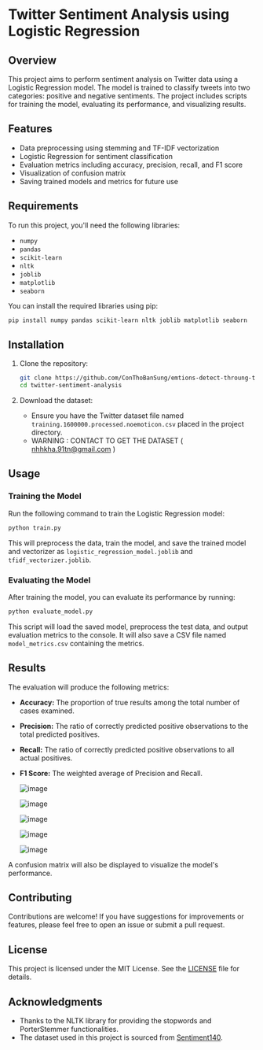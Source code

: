 # Twitter Sentiment Analysis using Logistic Regression

## Overview

This project aims to perform sentiment analysis on Twitter data using a Logistic Regression model. The model is trained to classify tweets into two categories: positive and negative sentiments. The project includes scripts for training the model, evaluating its performance, and visualizing results.

## Features

- Data preprocessing using stemming and TF-IDF vectorization
- Logistic Regression for sentiment classification
- Evaluation metrics including accuracy, precision, recall, and F1 score
- Visualization of confusion matrix
- Saving trained models and metrics for future use

## Requirements

To run this project, you'll need the following libraries:

- `numpy`
- `pandas`
- `scikit-learn`
- `nltk`
- `joblib`
- `matplotlib`
- `seaborn`

You can install the required libraries using pip:

```bash
pip install numpy pandas scikit-learn nltk joblib matplotlib seaborn
```

## Installation

1. Clone the repository:
   ```bash
   git clone https://github.com/ConThoBanSung/emtions-detect-throung-text
   cd twitter-sentiment-analysis
   ```

2. Download the dataset:
   - Ensure you have the Twitter dataset file named `training.1600000.processed.noemoticon.csv` placed in the project directory.
   - WARNING : CONTACT TO GET THE DATASET ( nhhkha.91tn@gmail.com )

## Usage

### Training the Model

Run the following command to train the Logistic Regression model:

```bash
python train.py
```

This will preprocess the data, train the model, and save the trained model and vectorizer as `logistic_regression_model.joblib` and `tfidf_vectorizer.joblib`.

### Evaluating the Model

After training the model, you can evaluate its performance by running:

```bash
python evaluate_model.py
```

This script will load the saved model, preprocess the test data, and output evaluation metrics to the console. It will also save a CSV file named `model_metrics.csv` containing the metrics.

## Results

The evaluation will produce the following metrics:
- **Accuracy:** The proportion of true results among the total number of cases examined.
- **Precision:** The ratio of correctly predicted positive observations to the total predicted positives.
- **Recall:** The ratio of correctly predicted positive observations to all actual positives.
- **F1 Score:** The weighted average of Precision and Recall.

  ![image](https://github.com/user-attachments/assets/0c583a00-b622-4ec8-8948-6c7d56765711)

  ![image](https://github.com/user-attachments/assets/5bc14137-5b3d-473c-92d1-0a6581ae60a8)

  ![image](https://github.com/user-attachments/assets/fc33162f-d075-48c1-84b0-1f7f6e4f60ab)

  ![image](https://github.com/user-attachments/assets/c871a3b1-8aa7-439a-b95c-8f20314872f0)

  ![image](https://github.com/user-attachments/assets/22e63019-23ac-4438-9673-856c782125d9)

  






A confusion matrix will also be displayed to visualize the model's performance.

## Contributing

Contributions are welcome! If you have suggestions for improvements or features, please feel free to open an issue or submit a pull request.

## License

This project is licensed under the MIT License. See the [LICENSE](LICENSE) file for details.

## Acknowledgments

- Thanks to the NLTK library for providing the stopwords and PorterStemmer functionalities.
- The dataset used in this project is sourced from [Sentiment140](http://help.sentiment140.com/for-students/).
